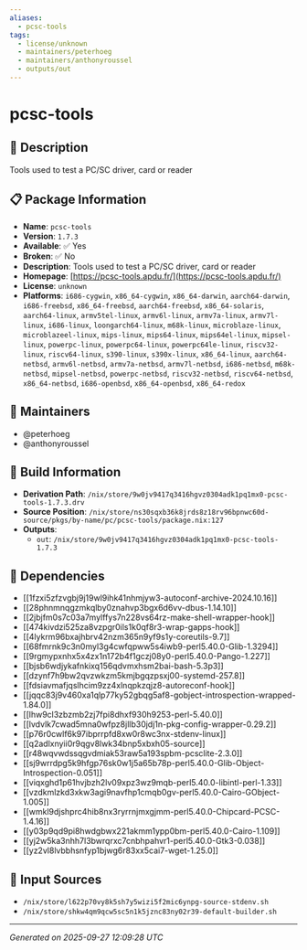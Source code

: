 ```yaml
---
aliases:
  - pcsc-tools
tags:
  - license/unknown
  - maintainers/peterhoeg
  - maintainers/anthonyroussel
  - outputs/out
---
```


# pcsc-tools

## 📝 Description

Tools used to test a PC/SC driver, card or reader

## 📋 Package Information

- **Name**: `pcsc-tools`
- **Version**: `1.7.3`
- **Available**: ✅ Yes
- **Broken**: ✅ No
- **Description**: Tools used to test a PC/SC driver, card or reader
- **Homepage**: [https://pcsc-tools.apdu.fr/](https://pcsc-tools.apdu.fr/)
- **License**: `unknown`
- **Platforms**: `i686-cygwin`, `x86_64-cygwin`, `x86_64-darwin`, `aarch64-darwin`, `i686-freebsd`, `x86_64-freebsd`, `aarch64-freebsd`, `x86_64-solaris`, `aarch64-linux`, `armv5tel-linux`, `armv6l-linux`, `armv7a-linux`, `armv7l-linux`, `i686-linux`, `loongarch64-linux`, `m68k-linux`, `microblaze-linux`, `microblazeel-linux`, `mips-linux`, `mips64-linux`, `mips64el-linux`, `mipsel-linux`, `powerpc-linux`, `powerpc64-linux`, `powerpc64le-linux`, `riscv32-linux`, `riscv64-linux`, `s390-linux`, `s390x-linux`, `x86_64-linux`, `aarch64-netbsd`, `armv6l-netbsd`, `armv7a-netbsd`, `armv7l-netbsd`, `i686-netbsd`, `m68k-netbsd`, `mipsel-netbsd`, `powerpc-netbsd`, `riscv32-netbsd`, `riscv64-netbsd`, `x86_64-netbsd`, `i686-openbsd`, `x86_64-openbsd`, `x86_64-redox`
## 👥 Maintainers

- @peterhoeg
- @anthonyroussel


## 🔧 Build Information

- **Derivation Path**: `/nix/store/9w0jv9417q3416hgvz0304adk1pq1mx0-pcsc-tools-1.7.3.drv`
- **Source Position**: `/nix/store/ns30sqxb36k8jrds8z18rv96bpnwc60d-source/pkgs/by-name/pc/pcsc-tools/package.nix:127`
- **Outputs**:
  - `out`:  `/nix/store/9w0jv9417q3416hgvz0304adk1pq1mx0-pcsc-tools-1.7.3`

## 🔗 Dependencies

- [[1fzxi5zfzvgbj9j19wl9ihk41nhmjyw3-autoconf-archive-2024.10.16]]
- [[28phnmnqgzmkqlby0znahvp3bgx6d6vv-dbus-1.14.10]]
- [[2jbjfm0s7c03a7mylffys7n228vs64rz-make-shell-wrapper-hook]]
- [[474kivdzi525za8vzpgr0ils1k0qf8r3-wrap-gapps-hook]]
- [[4lykrm96bxajhbrv42nzm365n9yf9s1y-coreutils-9.7]]
- [[68fmrnk9c3n0myl3g4cwfqpww5s4iwb9-perl5.40.0-Glib-1.3294]]
- [[9rgmypxnhx5x4zx1n172b4f1gczj08y0-perl5.40.0-Pango-1.227]]
- [[bjsb6wdjykafnkixq156qdvmxhsm2bai-bash-5.3p3]]
- [[dzynf7h9bw2qvzwkzm5kmjbgqzpsxj00-systemd-257.8]]
- [[fdsiavmafjqslhcim9zz4xlnqpkzqjz8-autoreconf-hook]]
- [[jqqc83j9v460xa1qlp77ky52gbqg5af8-gobject-introspection-wrapped-1.84.0]]
- [[lhw9cl3zbzmb2zj7fpi8dhxf930h9253-perl-5.40.0]]
- [[lvdvlk7cwad5mna0wfpz8jllb30jdj1n-pkg-config-wrapper-0.29.2]]
- [[p76r0cwlf6k97ibprrpfd8xw0r8wc3nx-stdenv-linux]]
- [[q2adlxnyii0r9qgv8lwk34bnp5xbxh05-source]]
- [[r48wqvwdssqgvdmiak53raw5a193spbm-pcsclite-2.3.0]]
- [[sj9wrrdpg5k9hfgp76sk0w1j5a65b78p-perl5.40.0-Glib-Object-Introspection-0.051]]
- [[viqxghd1p61hvjbzh2lv09xpz3wz9mqb-perl5.40.0-libintl-perl-1.33]]
- [[vzdkmlzkd3xkw3agi9navfhp1cmqb0gv-perl5.40.0-Cairo-GObject-1.005]]
- [[wmkl9djshprc4hib8nx3ryrrnjmxgjmm-perl5.40.0-Chipcard-PCSC-1.4.16]]
- [[y03p9qd9pi8hwdgbwx221akmm1ypp0bm-perl5.40.0-Cairo-1.109]]
- [[yj2w5ka3nhh7l3bwrqrxc7cnbhpahvr1-perl5.40.0-Gtk3-0.038]]
- [[yz2vl8lvbbhsnfyp1bjwg6r83xx5cai7-wget-1.25.0]]

## 📁 Input Sources

- `/nix/store/l622p70vy8k5sh7y5wizi5f2mic6ynpg-source-stdenv.sh`
- `/nix/store/shkw4qm9qcw5sc5n1k5jznc83ny02r39-default-builder.sh`

---
*Generated on 2025-09-27 12:09:28 UTC*
